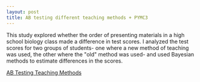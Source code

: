 ```yaml
---
layout: post
title: AB testing different teaching methods + PYMC3
---
```

This study explored whether the order of presenting materials in a high school biology class made a difference in test scores. I analyzed the test scores for two groups of students- one where a new method of teaching was used, the other where the "old" method was used- and used Bayesian methods to estimate differences in the scores.

[AB Testing Teaching Methods]( https://github.com/JoomiK/AB-testing-teaching-methods/blob/master/AB%20Testing%20teaching%20methods.ipynb)


